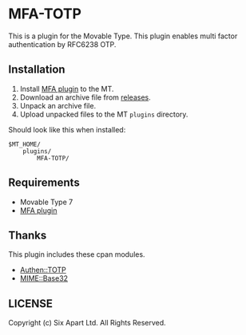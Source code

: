 # MFA-TOTP

This is a plugin for the Movable Type.
This plugin enables multi factor authentication by RFC6238 OTP.

## Installation

1. Install [MFA plugin](https://github.com/movabletype/mt-plugin-MFA) to the MT.
1. Download an archive file from [releases](https://github.com/movabletype/mt-plugin-MFA-TOTP/releases).
1. Unpack an archive file.
1. Upload unpacked files to the MT `plugins` directory.

Should look like this when installed:

    $MT_HOME/
        plugins/
            MFA-TOTP/

## Requirements

* Movable Type 7
* [MFA plugin](https://github.com/movabletype/mt-plugin-MFA)

## Thanks

This plugin includes these cpan modules.

* [Authen::TOTP](https://metacpan.org/pod/Authen::TOTP)
* [MIME::Base32](https://metacpan.org/pod/MIME::Base32)

## LICENSE

Copyright (c) Six Apart Ltd. All Rights Reserved.
